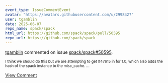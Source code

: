 ```yaml
---
event_type: IssueCommentEvent
avatar: "https://avatars.githubusercontent.com/u/299842?"
user: tgamblin
date: 2025-06-07
repo_name: spack/spack
html_url: https://github.com/spack/spack/pull/50595
repo_url: https://github.com/spack/spack
---
```


<a href='https://github.com/tgamblin' target='_blank'>tgamblin</a> commented on issue <a href='https://github.com/spack/spack/pull/50595' target='_blank'>spack/spack#50595</a>.

<small>I think we should do this but we are attempting to get #47615 in for 1.0, which also adds the hash of the spack instance to the misc_cache. ...</small>

<a href='https://github.com/spack/spack/pull/50595' target='_blank'>View Comment</a>